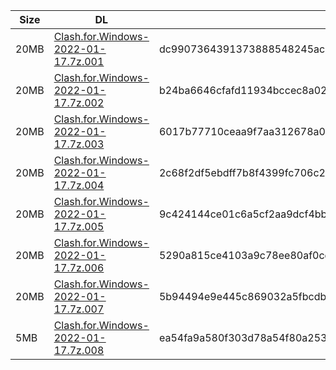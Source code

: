 |    Size   |     DL  | sha512sum |
|  ---  |  ---  |  ---  |
| 20MB | [Clash.for.Windows-2022-01-17.7z.001](https://cdn.jsdelivr.net/gh/appleians/cfw_m1@main/Clash.for.Windows-2022-01-17.7z.001) | dc9907364391373888548245acc0351501f979890bec7a3632a84fd95836ff9d04690a23dfd7dc8ce61dcba80f4c42fdd60b68cd324ffbceb3489864d18f6985 |
| 20MB | [Clash.for.Windows-2022-01-17.7z.002](https://cdn.jsdelivr.net/gh/appleians/cfw_m1@main/Clash.for.Windows-2022-01-17.7z.002) | b24ba6646cfafd11934bccec8a0225f7510b93e6a5dd7522e67c0a31883ced4bb0c80de8b06701fd70e62a51a6e3ae6b31e761656a2dd03e0c2684f2258b826a |
| 20MB | [Clash.for.Windows-2022-01-17.7z.003](https://cdn.jsdelivr.net/gh/appleians/cfw_m1@main/Clash.for.Windows-2022-01-17.7z.003) | 6017b77710ceaa9f7aa312678a007324edbd9ca40d55076a53b06607a9733f80517d5a689984d63e7f29f02c56d0b1997288f5e31513d215d73f5280338637b4 |
| 20MB | [Clash.for.Windows-2022-01-17.7z.004](https://cdn.jsdelivr.net/gh/appleians/cfw_m1@main/Clash.for.Windows-2022-01-17.7z.004) | 2c68f2df5ebdff7b8f4399fc706c2e0e7c1e7efa905f3dc4f10bb9589db7612c83638641ae8dcdedda683b6577a9f102f95586460b3ac0c1f2547362378c61ea |
| 20MB | [Clash.for.Windows-2022-01-17.7z.005](https://cdn.jsdelivr.net/gh/appleians/cfw_m1@main/Clash.for.Windows-2022-01-17.7z.005) | 9c424144ce01c6a5cf2aa9dcf4bb99c976e39ce86e66eccdb0586869d2804f5bb8e53f7fc691d34111bd77894657f15d87e51cf08f5eabd2688e29304560d634 |
| 20MB | [Clash.for.Windows-2022-01-17.7z.006](https://cdn.jsdelivr.net/gh/appleians/cfw_m1@main/Clash.for.Windows-2022-01-17.7z.006) | 5290a815ce4103a9c78ee80af0cd88054b72f326fc3b7d0128ed4727805d2d20d21172025a08bd77d33ea5f977149285077275b0513e8f34850ce31847ee6e56 |
| 20MB | [Clash.for.Windows-2022-01-17.7z.007](https://cdn.jsdelivr.net/gh/appleians/cfw_m1@main/Clash.for.Windows-2022-01-17.7z.007) | 5b94494e9e445c869032a5fbcdb3c78009922c61b33eab57bb46e1983f4db5a731a540aefbec6df3fe4845a74e0737fba9048d18608ec5b6c9e7debffa0970fc |
| 5MB | [Clash.for.Windows-2022-01-17.7z.008](https://cdn.jsdelivr.net/gh/appleians/cfw_m1@main/Clash.for.Windows-2022-01-17.7z.008) | ea54fa9a580f303d78a54f80a2535b81b832e4d4471e66b998a5bb32374903f74708e422fc9e4e53d7834b7da25212edc86b2a73def9514dc907ec5f6871c6bc |
